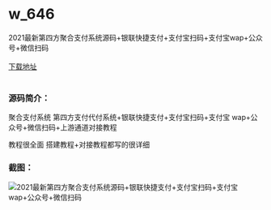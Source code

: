 # w_646
2021最新第四方聚合支付系统源码+银联快捷支付+支付宝扫码+支付宝wap+公众号+微信扫码
<br/></br>
[下载地址](https://www.uuid2.com/646.html "下载地址")
<br/></br>
<h3>源码简介：</h3>
<p>聚合支付系统 第四方支付代付系统+银联快捷支付+支付宝扫码+支付宝 wap+公众号+微信扫码+上游通道对接教程<p>
<p>教程很全面 搭建教程+对接教程都写的很详细<p>
<h3>截图：</h3>
<img src="https://www.uuid2.com/wp-content/uploads/img/202105/1a82a6a690.gif" alt="2021最新第四方聚合支付系统源码+银联快捷支付+支付宝扫码+支付宝wap+公众号+微信扫码">
